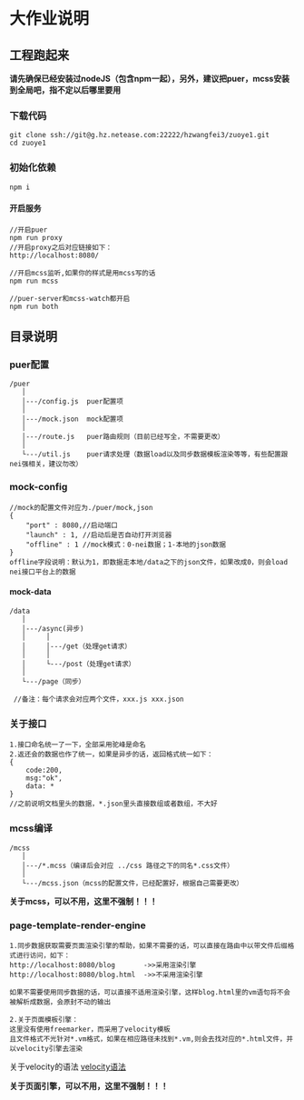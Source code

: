 # 大作业说明

## 工程跑起来
__请先确保已经安装过nodeJS（包含npm一起），另外，建议把puer，mcss安装到全局吧，指不定以后哪里要用__

### 下载代码
    git clone ssh://git@g.hz.netease.com:22222/hzwangfei3/zuoye1.git
    cd zuoye1

### 初始化依赖
    npm i

#### 开启服务
    //开启puer
    npm run proxy
    //开启proxy之后对应链接如下：
    http://localhost:8080/

    //开启mcss监听,如果你的样式是用mcss写的话
    npm run mcss

    //puer-server和mcss-watch都开启
    npm run both


## 目录说明

### puer配置
    /puer
       │
       │---/config.js  puer配置项
       │
       │---/mock.json  mock配置项
       │
       │---/route.js   puer路由规则（目前已经写全，不需要更改）
       │
       └---/util.js    puer请求处理（数据load以及同步数据模板渲染等等，有些配置跟nei强相关，建议勿改）

### mock-config
    //mock的配置文件对应为./puer/mock,json
    {
        "port" : 8080,//启动端口
        "launch" : 1, //启动后是否自动打开浏览器
        "offline" : 1 //mock模式：0-nei数据；1-本地的json数据
    }
    offline字段说明：默认为1，即数据走本地/data之下的json文件，如果改成0，则会load nei接口平台上的数据

#### mock-data
    /data
       │
       │---/async(异步)
       │     │
       │     │---/get（处理get请求）
       │     │
       │     └---/post（处理get请求）
       │
       └---/page（同步）

     //备注：每个请求会对应两个文件，xxx.js xxx.json

### 关于接口
    1.接口命名统一了一下，全部采用驼峰是命名
    2.返还会的数据也作了统一，如果是异步的话，返回格式统一如下：
    {
        code:200,
        msg:"ok",
        data: *
    }
    //之前说明文档里头的数据，*.json里头直接数组或者数组，不大好

### mcss编译
    /mcss
       │
       │---/*.mcss（编译后会对应 ../css 路径之下的同名*.css文件）
       │
       └---/mcss.json（mcss的配置文件，已经配置好，根据自己需要更改）

**关于mcss，可以不用，这里不强制！！！**

### page-template-render-engine

    1.同步数据获取需要页面渲染引擎的帮助，如果不需要的话，可以直接在路由中以带文件后缀格式进行访问，如下：
    http://localhost:8080/blog       ->>采用渲染引擎
    http://localhost:8080/blog.html  ->>不采用渲染引擎

    如果不需要使用同步数据的话，可以直接不适用渲染引擎，这样blog.html里的vm语句将不会被解析成数据，会原封不动的输出

    2.关于页面模板引擎：
    这里没有使用freemarker，而采用了velocity模板
    且文件格式不光针对*.vm格式，如果在相应路径未找到*.vm,则会去找对应的*.html文件，并以velocity引擎去渲染

关于velocity的语法 [velocity语法](http://blog.csdn.net/zhangdaiscott/article/details/21002235)

**关于页面引擎，可以不用，这里不强制！！！**